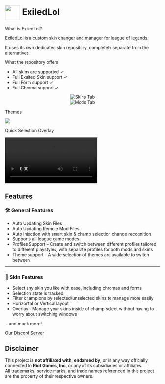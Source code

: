 <h1>
  <img src="https://files.catbox.moe/m0iopx.ico" width="48" height="48" style="vertical-align: middle;">
  ExiledLol
</h1>

What is ExiledLol? 

ExiledLol is a custom skin changer and manager for league of legends.

It uses its own dedicated skin repository, completely separate from the alternatives.

What the repository offers
<ul>
<li>All skins are supported ✓</li>
<li>Full Exalted Skin support ✓</li>
<li>Full Form support ✓</li>
<li>Full Chroma support ✓</li>
</ul>

<div align="center">
  <img src="https://files.catbox.moe/2dajne.PNG" alt="Skins Tab"/>
</div>

<div align="center">
  <img src="https://files.catbox.moe/qoy7fr.PNG" alt="Mods Tab"/>
</div>

Themes

![](https://files.catbox.moe/9yv1v8.gif)

Quick Selection Overlay

![](https://files.catbox.moe/45dca1.mp4)


<h2>Features</h2>

<h3>🛠️ General Features</h3>
<ul>
  <li>Auto Updating Skin Files</li>
  <li>Auto Updating Remote Mod Files</li>
  <li>Auto Injection with smart skin & champ selection change recognition</li>
  <li>Supports all league game modes</li>
  <li>Profiles Support – Create and switch between different profiles tailored to different playstyles, with separate profiles for both mods and skins</li>
  <li>Theme support - A wide selection of themes are available to switch between</li>
</ul>

<hr>

<h3>🎨 Skin Features</h3>
<ul>
  <li>Select any skin you like with ease, including chromas and forms</li>
  <li>Selection state is tracked</li>
  <li>Filter champions by selected/unselected skins to manage more easily</li>
  <li> Horizontal or Vertical layout </li>
  <li>Overlay - Manage your skins inside of champ select without having to worry about switching windows</li>
</ul>

...and much more!

Our [Discord Server](https://discord.gg/NwsRWKQadv) 

## Disclaimer

This project is **not affiliated with**, **endorsed by**, or in any way officially connected to **Riot Games, Inc**, or any of its subsidiaries or affiliates.  
All trademarks, service marks, and trade names referenced in this project are the property of their respective owners.
